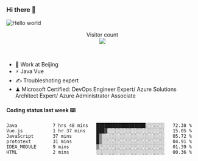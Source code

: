 ### Hi there 👋

<img src="https://raw.githubusercontent.com/sagar-viradiya/sagar-viradiya/master/resources/banner.png" alt="Hello world">
<p align="center"> 
  Visitor count<br/>
  <img src="https://profile-counter.glitch.me/youszoe/count.svg" />
</p>
<br/>

- 🍻 Work at Beijing 
- ⚡ Java Vue
- ✍️ Troubleshoting expert
- ♟  Microsoft Certified: DevOps Engineer Expert/ Azure Solutions Architect Expert/ Azure Administrator Associate

#### Coding status last week ⌨️

<!--START_SECTION:waka-->

```text
Java             7 hrs 48 mins   ██████████████████░░░░░░░   72.38 %
Vue.js           1 hr 37 mins    ███▓░░░░░░░░░░░░░░░░░░░░░   15.05 %
JavaScript       37 mins         █▒░░░░░░░░░░░░░░░░░░░░░░░   05.72 %
prototext        31 mins         █▒░░░░░░░░░░░░░░░░░░░░░░░   04.91 %
IDEA_MODULE      9 mins          ▒░░░░░░░░░░░░░░░░░░░░░░░░   01.39 %
HTML             2 mins          ░░░░░░░░░░░░░░░░░░░░░░░░░   00.36 %
```

<!--END_SECTION:waka-->

<br/>
<center><img src="http://ghchart.rshah.org/409ba5/yousazoe" alt="" /></center>


